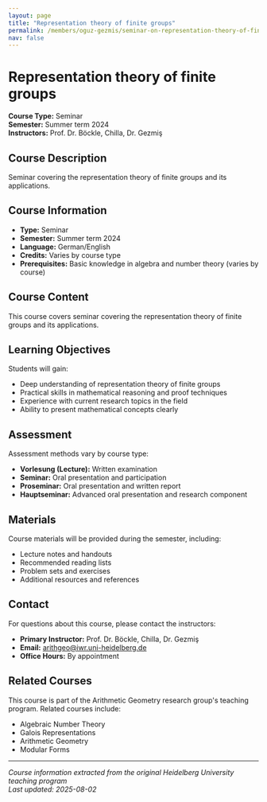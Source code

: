 ```yaml
---
layout: page
title: "Representation theory of finite groups"
permalink: /members/oguz-gezmis/seminar-on-representation-theory-of-finite-groups-summer-semester-2024/
nav: false
---
```


# Representation theory of finite groups

**Course Type:** Seminar  
**Semester:** Summer term 2024  
**Instructors:** Prof. Dr. Böckle, Chilla, Dr. Gezmiş

## Course Description

Seminar covering the representation theory of finite groups and its applications.

## Course Information

- **Type:** Seminar
- **Semester:** Summer term 2024
- **Language:** German/English
- **Credits:** Varies by course type
- **Prerequisites:** Basic knowledge in algebra and number theory (varies by course)

## Course Content

This course covers seminar covering the representation theory of finite groups and its applications.

## Learning Objectives

Students will gain:
- Deep understanding of representation theory of finite groups
- Practical skills in mathematical reasoning and proof techniques
- Experience with current research topics in the field
- Ability to present mathematical concepts clearly

## Assessment

Assessment methods vary by course type:
- **Vorlesung (Lecture):** Written examination
- **Seminar:** Oral presentation and participation
- **Proseminar:** Oral presentation and written report
- **Hauptseminar:** Advanced oral presentation and research component

## Materials

Course materials will be provided during the semester, including:
- Lecture notes and handouts
- Recommended reading lists
- Problem sets and exercises
- Additional resources and references

## Contact

For questions about this course, please contact the instructors:
- **Primary Instructor:** Prof. Dr. Böckle, Chilla, Dr. Gezmiş
- **Email:** arithgeo@iwr.uni-heidelberg.de
- **Office Hours:** By appointment

## Related Courses

This course is part of the Arithmetic Geometry research group's teaching program. Related courses include:
- Algebraic Number Theory
- Galois Representations
- Arithmetic Geometry
- Modular Forms

---

*Course information extracted from the original Heidelberg University teaching program*  
*Last updated: 2025-08-02*
